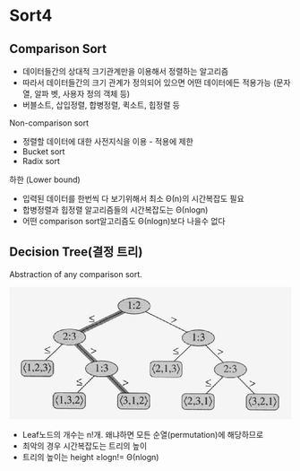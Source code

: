# Sort4

## Comparison Sort

* 데이터들간의 상대적 크기관계만을 이용해서 정렬하는 알고리즘
* 따라서 데이터들간의 크기 관계가 정의되어 있으면 어떤 데이터에든 적용가능 \(문자열, 알파 벳, 사용자 정의 객체 등\)
* 버블소트, 삽입정렬, 합병정렬, 퀵소트, 힙정렬 등

Non-comparison sort

* 정렬할 데이터에 대한 사전지식을 이용 - 적용에 제한 
* Bucket sort 
* Radix sort

하한 \(Lower bound\)

* 입력된 데이터를 한번씩 다 보기위해서 최소 Θ\(n\)의 시간복잡도 필요 
* 합병정렬과 힙정렬 알고리즘들의 시간복잡도는 Θ\(nlogn\) 
* 어떤 comparison sort알고리즘도 Θ\(nlogn\)보다 나을수 없다

## Decision Tree\(결정 트리\)

Abstraction of any comparison sort.

![&#xAC12;&#xC774; &#xC544;&#xB2C8;&#xB77C; 1&#xBC88; &#xB370;&#xC774;&#xD130;, 2&#xBC88;&#xB370;&#xC774;&#xD130; &#xBE44;&#xAD50;&#xD55C;&#xB2E4;&#xB294; &#xB73B;](../../../.gitbook/assets/image%20%2818%29.png)

* Leaf노드의 개수는 n!개. 왜냐하면 모든 순열\(permutation\)에 해당하므로
* 최악의 경우 시간복잡도는 트리의 높이 
* 트리의 높이는 height ≥logn!= Θ\(nlogn\)

